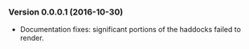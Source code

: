 ### Version 0.0.0.1 (2016-10-30)

  * Documentation fixes: significant portions of the haddocks failed
    to render.
